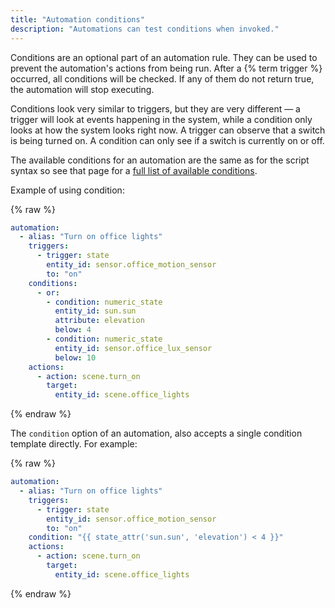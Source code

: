```yaml
---
title: "Automation conditions"
description: "Automations can test conditions when invoked."
---
```


Conditions are an optional part of an automation rule. They can be used to prevent the automation's actions from being run. After a {% term trigger %} occurred, all conditions will be checked. If any of them do not return true, the automation will stop executing.

Conditions look very similar to triggers, but they are very different &mdash; a trigger will look at events happening in the system, while a condition only looks at how the system looks right now. A trigger can observe that a switch is being turned on. A condition can only see if a switch is currently on or off.

The available conditions for an automation are the same as for the script syntax so see that page for a [full list of available conditions](/docs/scripts/conditions/).

Example of using condition:

{% raw %}

```yaml
automation:
  - alias: "Turn on office lights"
    triggers:
      - trigger: state
        entity_id: sensor.office_motion_sensor
        to: "on"
    conditions:
      - or:
        - condition: numeric_state
          entity_id: sun.sun
          attribute: elevation
          below: 4
        - condition: numeric_state
          entity_id: sensor.office_lux_sensor
          below: 10
    actions:
      - action: scene.turn_on
        target:
          entity_id: scene.office_lights
```

{% endraw %}

The `condition` option of an automation, also accepts a single condition template directly. For example:

{% raw %}

```yaml
automation:
  - alias: "Turn on office lights"
    triggers:
      - trigger: state
        entity_id: sensor.office_motion_sensor
        to: "on"
    condition: "{{ state_attr('sun.sun', 'elevation') < 4 }}"
    actions:
      - action: scene.turn_on
        target:
          entity_id: scene.office_lights
```

{% endraw %}
